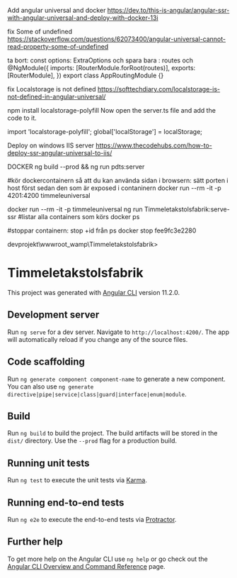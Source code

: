 Add angular universal and docker
https://dev.to/this-is-angular/angular-ssr-with-angular-universal-and-deploy-with-docker-13i

fix Some of undefined
https://stackoverflow.com/questions/62073400/angular-universal-cannot-read-property-some-of-undefined

ta bort: const options: ExtraOptions och spara bara :
routes och 
@NgModule({
    imports: [RouterModule.forRoot(routes)],
    exports: [RouterModule],
})
export class AppRoutingModule {}

fix Localstorage is not defined
https://softtechdiary.com/localstorage-is-not-defined-in-angular-universal/

npm install localstorage-polyfill
Now open the server.ts file and add the code to it.

import 'localstorage-polyfill';
global['localStorage'] = localStorage;

Deploy on windows IIS server
https://www.thecodehubs.com/how-to-deploy-ssr-angular-universal-to-iis/


DOCKER
ng build --prod && ng run pdts:server

#kör dockercontainern så att du kan använda sidan i browsern: sätt porten i host först sedan den som är exposed i contaninern
docker run --rm -it -p 4201:4200 timmeleuniversal

docker run --rm -it -p timmeleuniversal ng run Timmeletakstolsfabrik:serve-ssr
#listar alla containers som körs
docker ps

#stoppar containern: stop +id från ps
docker stop fee9fc3e2280

devprojekt\wwwroot_wamp\Timmeletakstolsfabrik>
# Timmeletakstolsfabrik

This project was generated with [Angular CLI](https://github.com/angular/angular-cli) version 11.2.0.

## Development server

Run `ng serve` for a dev server. Navigate to `http://localhost:4200/`. The app will automatically reload if you change any of the source files.

## Code scaffolding

Run `ng generate component component-name` to generate a new component. You can also use `ng generate directive|pipe|service|class|guard|interface|enum|module`.

## Build

Run `ng build` to build the project. The build artifacts will be stored in the `dist/` directory. Use the `--prod` flag for a production build.

## Running unit tests

Run `ng test` to execute the unit tests via [Karma](https://karma-runner.github.io).

## Running end-to-end tests

Run `ng e2e` to execute the end-to-end tests via [Protractor](http://www.protractortest.org/).

## Further help

To get more help on the Angular CLI use `ng help` or go check out the [Angular CLI Overview and Command Reference](https://angular.io/cli) page.
